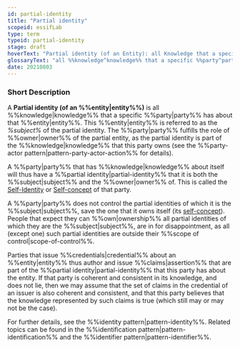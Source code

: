 ```yaml
---
id: partial-identity
title: "Partial identity"
scopeid: essifLab
type: term
typeid: partial-identity
stage: draft
hoverText: "Partial identity (of an Entity): all Knowledge that a specific Party (= the Owner of the partial identity) has about that Entity (= the 'Subject' of the partial identity)."
glossaryText: "all %%knowledge^knowledge%% that a specific %%party^party%% (= the %%owner^owner%% of the partial identity) has about that %%entity^entity%% (= the '%%subject^subject%%' of the partial identity)."
date: 20210803
---
```


### Short Description
A **Partial identity (of an %%entity|entity%%)** is all %%knowledge|knowledge%% that a specific %%party|party%% has about that %%entity|entity%%. This %%entity|entity%% is referred to as the *%subject%* of the partial identity. The %%party|party%% fulfills the role of %%owner|owner%% of the partial entity, as the partial identity is part of the %%knowledge|knowledge%% that this party owns (see the %%party-actor pattern|pattern-party-actor-action%% for details).

A %%party|party%% that has %%knowledge|knowledge%% about itself will thus have a %%partial identity|partial-identity%% that it is both the %%subject|subject%% and the %%owner|owner%% of. This is called the [Self-Identity](https://en.wikipedia.org/wiki/Self-concept) or [Self-concept](https://en.wikipedia.org/wiki/Self-concept) of that party.

A %%party|party%% does not control the partial identities of which it is the %%subject|subject%%, save the one that it owns itself (its [self-concept](https://en.wikipedia.org/wiki/Self-concept)). People that expect they can %%own|ownership%% all partial identities of which they are the %%subject|subject%%, are in for disappointment, as all (except one) such partial identities are outside their %%scope of control|scope-of-control%%.

Parties that issue %%credentials|credential%% about an %%entity|entity%% thus author and issue %%claims|assertion%% that are part of the %%partial identity|partial-identity%% that this party has about the entity. If that party is coherent and consistent in its knowledge, and does not lie, then we may assume that the set of claims in the credential of an issuer is also coherent and consistent, and that this party believes that the knowledge represented by such claims is true (which still may or may not be the case).

For further details, see the %%identity pattern|pattern-identity%%. Related topics can be found in the %%identification pattern|pattern-identification%% and the %%identifier pattern|pattern-identifier%%.
